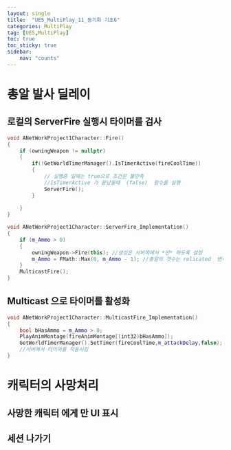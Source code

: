 ```yaml
---
layout: single
title:  "UE5_MultiPlay_11_동기화 기초6"
categories: MultiPlay
tag: [UE5,MultiPlay]
toc: true
toc_sticky: true
sidebar:
    nav: "counts"
---
```


# 총알 발사 딜레이

## 로컬의 ServerFire 실행시 타이머를 검사

```cpp
void ANetWorkProject1Character::Fire()
{
	if (owningWeapon != nullptr)
	{
		if(!GetWorldTimerManager().IsTimerActive(fireCoolTime))
		{
			// 실행중 일때는 true으로 조건문 불만족 
			//IsTimerActive 가 끝났을때  (false)  함수를 실행 
			ServerFire();
		}
		
	}
}

void ANetWorkProject1Character::ServerFire_Implementation()
{
	if (m_Ammo > 0)
	{
		owningWeapon->Fire(this); //생성은 서버쪽에서 *만* 하도록 설정  
		m_Ammo = FMath::Max(0, m_Ammo - 1); //총알의 갯수는 relicated  변수 = 서버에서 줄여야 함
	}
	MulticastFire();
}

```

## Multicast 으로 타이머를 활성화 

```cpp
void ANetWorkProject1Character::MulticastFire_Implementation()
{
	bool bHasAmmo = m_Ammo > 0;
	PlayAnimMontage(fireAnimMontage[(int32)bHasAmmo]);
	GetWorldTimerManager().SetTimer(fireCoolTime,m_attackDelay,false);
	//서버에서 타이머를 작동시킴 
}	
```

# 캐릭터의 사망처리

## 

## 사망한 캐릭터 에게 만 UI 표시

## 세션 나가기 

